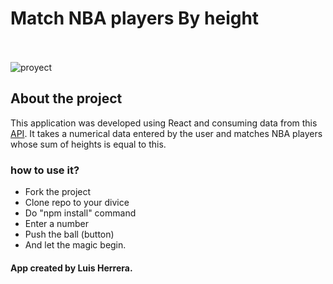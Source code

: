 # Match NBA players By height 
<br> </br>
![proyect](https://github.com/Lmanti/nbaplayerheights/master/src/img/evidence1.jpg?raw=true)


## About the project

This application was developed using React and consuming data from this [API](https://mach-eight.uc.r.appspot.com). It takes a numerical data entered by the user and matches
NBA players whose sum of heights is equal to this.

### how to use it?

- Fork the project
- Clone repo to your divice
- Do "npm install" command
- Enter a number
- Push the ball (button)
- And let the magic begin.


#### App created by Luis Herrera.